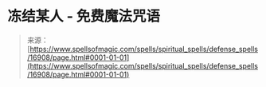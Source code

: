 <!--yml

category: 未分类

date: 2024-06-12 18:57:41

-->

# 冻结某人 - 免费魔法咒语

> 来源：[https://www.spellsofmagic.com/spells/spiritual_spells/defense_spells/16908/page.html#0001-01-01](https://www.spellsofmagic.com/spells/spiritual_spells/defense_spells/16908/page.html#0001-01-01)
